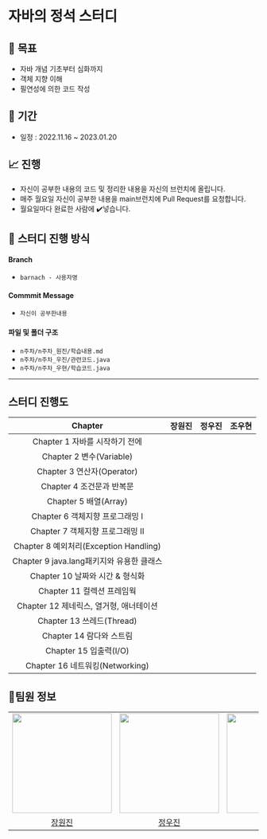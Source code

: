 # **자바의 정석 스터디**

## 📑 목표
- 자바 개념 기초부터 심화까지
- 객체 지향 이해
- 필연성에 의한 코드 작성

## 📅 기간
- 일정 : 2022.11.16 ~ 2023.01.20

## 📈 진행
- 자신이 공부한 내용의 코드 및 정리한 내용을 자신의 브런치에 올립니다.
- 매주 월요일 자신이 공부한 내용을 main브런치에 Pull Request를 요청합니다.
- 월요일마다 완료한 사람에 ✔️넣습니다.

## 🔲 **스터디 진행 방식**
#### Branch
- `barnach - 사용자명`
#### Commmit Message
- `자신이 공부한내용`
#### 파일 및 폴더 구조
- `n주차/n주차_원진/학습내용.md`
- `n주차/n주차_우진/관련코드.java`
- `n주차/n주차_우현/학습코드.java`
*** 

## 스터디 진행도

| Chapter  |장원진|정우진|조우현|
|:---:|:---|:---:|:---:|
|Chapter 1 자바를 시작하기 전에 ||||
|Chapter 2 변수(Variable) ||||
|Chapter 3 연산자(Operator) ||||
|Chapter 4 조건문과 반복문 ||||
|Chapter 5 배열(Array) ||||
|Chapter 6 객체지향 프로그래밍 I||||
|Chapter 7 객체지향 프로그래밍 II||||
|Chapter 8 예외처리(Exception Handling)||||
|Chapter 9 java.lang패키지와 유용한 클래스||||
|Chapter 10 날짜와 시간 & 형식화 ||||
|Chapter 11 컬렉션 프레임웍||||
|Chapter 12 제네릭스, 열거형, 애너테이션||||
|Chapter 13 쓰레드(Thread)||||
|Chapter 14 람다와 스트림||||
|Chapter 15 입출력(I/O)||||
|Chapter 16 네트워킹(Networking)||||



## 👥팀원 정보

<table align="center">
    <tr >
        <td align="center">
            <a href="https://github.com/jangwon3828"><img  width="200" src="https://avatars.githubusercontent.com/u/105543967?v=4" /></a>
        </td>
         <td align="center">
            <a href="https://github.com/WooJinDeve"><img  width="200" src="https://avatars.githubusercontent.com/u/106054507?v=4" /></a>
        </td>
        <td align="center">
            <a href="https://github.com/woohyeonjoe"><img  width="200" src="https://avatars.githubusercontent.com/u/106286686?v=4" /></a>
        </td>
    </tr>
    <tr>
        <td align="center">
        <a href="https://github.com/jangwon3828">장원진</a>
        </td>
        <td align="center">
         <a href="https://github.com/WooJinDeve">정우진</a>
        </td>
        <td align="center">
        <a href="https://github.com/woohyeonjoe">조우현</a>
        </td>
    </tr>
</table>
